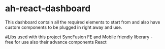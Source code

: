 # ah-react-dashboard
This dashboard contain all the required elements to start from and also have custom components to be plugged in right away and use.

#Libs used with this project 
SyncFusion FE and Mobile friendly liberary - free for use also their advance components
React